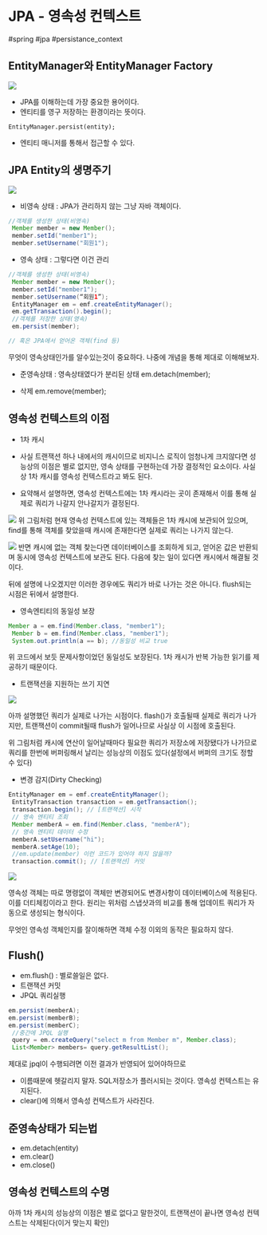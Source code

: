 # JPA - 영속성 컨텍스트
#spring #jpa #persistance_context
##  EntityManager와 EntityManager Factory

![](JPA%20-%20%EC%98%81%EC%86%8D%EC%84%B1%20%EC%BB%A8%ED%85%8D%EC%8A%A4%ED%8A%B8/jpa-basic-pdf%20%E1%84%91%E1%85%A9%E1%86%AF%E1%84%83%E1%85%A5%20%E1%84%8B%E1%85%A7%E1%86%AF%E1%84%80%E1%85%B5.png)

- JPA를 이해하는데 가장 중요한 용어이다.
- 엔티티를 영구 저장하는 환경이라는 뜻이다.

`EntityManager.persist(entity);`

- 엔티티 매니저를 통해서 접근할 수 있다.


## JPA Entity의 생명주기

![](JPA%20-%20%EC%98%81%EC%86%8D%EC%84%B1%20%EC%BB%A8%ED%85%8D%EC%8A%A4%ED%8A%B8/jpa-basic-pdf%20%E1%84%91%E1%85%A9%E1%86%AF%E1%84%83%E1%85%A5%20%E1%84%8B%E1%85%A7%E1%86%AF%E1%84%80%E1%85%B5%202.png)

- 비영속 상태 : JPA가 관리하지 않는 그냥 자바 객체이다.
```java
//객체를 생성한 상태(비영속)
 Member member = new Member();
 member.setId("member1");
 member.setUsername("회원1"); 
```

- 영속 상태 : 그렇다면 이건 관리
```java
//객체를 생성한 상태(비영속)
 Member member = new Member();
 member.setId("member1");
 member.setUsername(“회원1”);
 EntityManager em = emf.createEntityManager();
 em.getTransaction().begin();
 //객체를 저장한 상태(영속)
 em.persist(member);

// 혹은 JPA에서 얻어온 객체(find 등)
```

무엇이 영속상태인가를 알수있는것이 중요하다. 나중에 개념을 통해 제대로 이해해보자.

- 준영속상태 : 영속상태였다가 분리된 상태
em.detach(member);

- 삭제
em.remove(member);



## 영속성 컨텍스트의 이점
- 1차 캐시
- 사실 트랜잭션 하나 내에서의 캐시이므로 비지니스 로직이 엄청나게 크지않다면 성능상의 이점은 별로 없지만, 영속 상태를 구현하는데 가장 결정적인 요소이다. 사실상 1차 캐시를 영속성 컨텍스트라고 봐도 된다.

- 요약해서 설명하면, 영속성 컨텍스트에는 1차 캐시라는 곳이 존재해서 이를 통해 실제로 쿼리가 나갈지 안나갈지가 결정된다.

![](JPA%20-%20%EC%98%81%EC%86%8D%EC%84%B1%20%EC%BB%A8%ED%85%8D%EC%8A%A4%ED%8A%B8/jpa-basic-pdf%20%E1%84%91%E1%85%A9%E1%86%AF%E1%84%83%E1%85%A5%20%E1%84%8B%E1%85%A7%E1%86%AF%E1%84%80%E1%85%B5%203.png)
위 그림처럼 현재 영속성 컨텍스트에 있는 객체들은 1차 캐시에 보관되어 있으며, find를 통해 객체를 찾았을때 캐시에 존재한다면 실제로 쿼리는 나가지 않는다.


![](JPA%20-%20%EC%98%81%EC%86%8D%EC%84%B1%20%EC%BB%A8%ED%85%8D%EC%8A%A4%ED%8A%B8/jpa-basic-pdf%20%E1%84%91%E1%85%A9%E1%86%AF%E1%84%83%E1%85%A5%20%E1%84%8B%E1%85%A7%E1%86%AF%E1%84%80%E1%85%B5%204.png)
반면 캐시에 없는 객체 찾는다면 데이터베이스를 조회하게 되고, 얻어온 값은 반환되며 동시에 영속성 컨텍스트에 보관도 된다. 다음에 찾는 일이 있다면 캐시에서 해결될 것이다.

뒤에 설명에 나오겠지만 이러한 경우에도 쿼리가 바로 나가는 것은 아니다. flush되는 시점은 뒤에서 설명한다.

- 영속엔티티의 동일성 보장
```java
Member a = em.find(Member.class, "member1");
 Member b = em.find(Member.class, "member1");
 System.out.println(a == b); //동일성 비교 true
```

위 코드에서 보듯 문제사항이었던 동일성도 보장된다. 1차 캐시가 반복 가능한 읽기를 제공하기 때문이다.

- 트랜잭션을 지원하는 쓰기 지연

![](JPA%20-%20%EC%98%81%EC%86%8D%EC%84%B1%20%EC%BB%A8%ED%85%8D%EC%8A%A4%ED%8A%B8/jpa-basic-pdf%20%E1%84%91%E1%85%A9%E1%86%AF%E1%84%83%E1%85%A5%20%E1%84%8B%E1%85%A7%E1%86%AF%E1%84%80%E1%85%B5%205.png)

아까 설명했던 쿼리가 실제로 나가는 시점이다. flash()가 호출될때 실제로 쿼리가 나가지만, 트랜잭션이 commit될때 flush가 일어나므로 사실상 이 시점에 호출된다.

위 그림처럼 캐시에 연산이 일어날때마다 필요한 쿼리가 저장소에 저장됐다가 나가므로 쿼리를 한번에 버퍼링해서 날리는 성능상의 이점도 있다(설정에서 버퍼의 크기도 정할 수 있다)

- 변경 감지(Dirty Checking)
```java
EntityManager em = emf.createEntityManager();
 EntityTransaction transaction = em.getTransaction();
 transaction.begin(); // [트랜잭션] 시작
 // 영속 엔티티 조회
 Member memberA = em.find(Member.class, "memberA");
 // 영속 엔티티 데이터 수정
 memberA.setUsername("hi");
 memberA.setAge(10);
 //em.update(member) 이런 코드가 있어야 하지 않을까?
 transaction.commit(); // [트랜잭션] 커밋
```
![](JPA%20-%20%EC%98%81%EC%86%8D%EC%84%B1%20%EC%BB%A8%ED%85%8D%EC%8A%A4%ED%8A%B8/jpa-basic-pdf%20%E1%84%91%E1%85%A9%E1%86%AF%E1%84%83%E1%85%A5%20%E1%84%8B%E1%85%A7%E1%86%AF%E1%84%80%E1%85%B5%206.png)

영속성 객체는 따로 명령없이 객체만 변경되어도 변경사항이 데이터베이스에 적용된다. 이를 더티체킹이라고 한다. 원리는 위처럼 스냅샷과의 비교를 통해 업데이트 쿼리가 자동으로 생성되는 형식이다.

무엇인 영속성 객체인지를 잘이해하면 객체 수정 이외의 동작은 필요하지 않다.

## Flush()
- em.flush() : 별로쓸일은 없다.
- 트랜잭션 커밋
- JPQL 쿼리실행
```java
em.persist(memberA);
em.persist(memberB);
em.persist(memberC);
 //중간에 JPQL 실행
 query = em.createQuery("select m from Member m", Member.class);
 List<Member> members= query.getResultList();
```

제대로 jpql이 수행되려면 이전 결과가 반영되어 있어야하므로

- 이름때문에 헷갈리지 말자. SQL저장소가 플러시되는 것이다. 영속성 컨텍스트는 유지된다.
- clear()에 의해서 영속성 컨텍스트가 사라진다.

## 준영속상태가 되는법
- em.detach(entity)
- em.clear()
- em.close()


## 영속성 컨텍스트의 수명
아까 1차 캐시의 성능상의 이점은 별로 없다고 말한것이, 트랜잭션이 끝나면 영속성 컨텍스트는 삭제된다(이거 맞는지 확인)